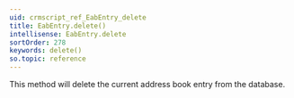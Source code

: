 ```yaml
---
uid: crmscript_ref_EabEntry_delete
title: EabEntry.delete()
intellisense: EabEntry.delete
sortOrder: 278
keywords: delete()
so.topic: reference
---
```


This method will delete the current address book entry from the database.


